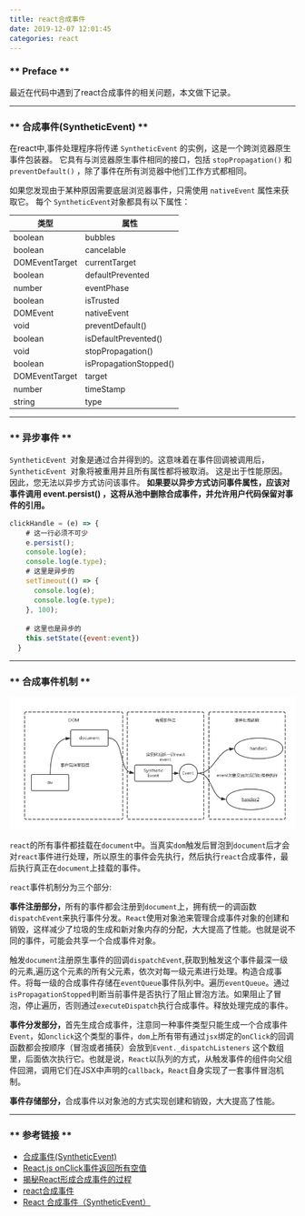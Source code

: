 ```yaml
---
title: react合成事件
date: 2019-12-07 12:01:45
categories: react
---
```


### ** Preface **
最近在代码中遇到了react合成事件的相关问题，本文做下记录。
******************

### ** 合成事件(SyntheticEvent) **

在react中,事件处理程序将传递 `SyntheticEvent` 的实例，这是一个跨浏览器原生事件包装器。 它具有与浏览器原生事件相同的接口，包括 `stopPropagation()` 和 `preventDefault()` ，除了事件在所有浏览器中他们工作方式都相同。

如果您发现由于某种原因需要底层浏览器事件，只需使用 `nativeEvent` 属性来获取它。 每个 `SyntheticEvent`对象都具有以下属性：

| 类型 | 属性 |
|---|---|
|boolean |bubbles    |        
|boolean |cancelable   |
|DOMEventTarget| currentTarget |
|boolean| defaultPrevented  |
|number| eventPhase  |
|boolean |isTrusted  |
|DOMEvent |nativeEvent  |
|void| preventDefault()  |
|boolean |isDefaultPrevented() |
|void |stopPropagation()  |
|boolean |isPropagationStopped() |
|DOMEventTarget |target |
|number |timeStamp |
|string |type |
******************

### ** 异步事件 **

`SyntheticEvent `对象是通过合并得到的。这意味着在事件回调被调用后，`SyntheticEvent `对象将被重用并且所有属性都将被取消。 这是出于性能原因。 因此，您无法以异步方式访问该事件。
<span class="under0">**如果要以异步方式访问事件属性，应该对事件调用 event.persist() ，这将从池中删除合成事件，并允许用户代码保留对事件的引用。**</span>

```javascript
clickHandle = (e) => {
    # 这一行必须不可少
    e.persist();
    console.log(e);
    console.log(e.type);
    # 这里是异步的
    setTimeout(() => {
      console.log(e);
      console.log(e.type);
    }, 100);

    # 这里也是异步的
    this.setState({event:event})
  }
```
*****************

### ** 合成事件机制 **

![syntheticEvent.png](/img/react/react-syntheticEvent/syntheticEvent.png)

`react`的所有事件都挂载在`document`中。当真实`dom`触发后冒泡到`document`后才会对`react`事件进行处理，所以原生的事件会先执行，然后执行`react`合成事件，最后执行真正在`document`上挂载的事件。


`react`事件机制分为三个部分:

<span class="under0">**事件注册部分，**</span>所有的事件都会注册到`document`上，拥有统一的调函数`dispatchEvent`来执行事件分发。`React`使用对象池来管理合成事件对象的创建和销毁，这样减少了垃圾的生成和新对象内存的分配，大大提高了性能。也就是说不同的事件，可能会共享一个合成事件对象。

触发`document`注册原生事件的回调`dispatchEvent`,获取到触发这个事件最深一级的元素,遍历这个元素的所有父元素，依次对每一级元素进行处理。构造合成事件。将每一级的合成事件存储在`eventQueue`事件队列中。遍历`eventQueue`。通过`isPropagationStopped`判断当前事件是否执行了阻止冒泡方法。如果阻止了冒泡，停止遍历，否则通过`executeDispatch`执行合成事件。释放处理完成的事件。

<span class="under0">**事件分发部分，**</span>首先生成合成事件，注意同一种事件类型只能生成一个合成事件`Event`，如`onclick`这个类型的事件，`dom`上所有带有通过`jsx`绑定的`onClick`的回调函数都会按顺序（冒泡或者捕获）会放到`Event._dispatchListeners` 这个数组里，后面依次执行它。也就是说，`React`以队列的方式，从触发事件的组件向父组件回溯，调用它们在JSX中声明的`callback`，`React`自身实现了一套事件冒泡机制。

<span class="under0">**事件存储部分，**</span>合成事件以对象池的方式实现创建和销毁，大大提高了性能。

******************
### ** 参考链接 **

- [合成事件(SyntheticEvent)](http://cn.voidcc.com/question/p-mvzpkdzm-t.html)
- [React.js onClick事件返回所有空值](http://cn.voidcc.com/question/p-mvzpkdzm-t.html)
- [揭秘React形成合成事件的过程](https://segmentfault.com/a/1190000013363525)
- [react合成事件](http://cycle263.github.io/blogs/framework/React/implement/event.html)
- [React 合成事件（SyntheticEvent）](http://www.ptbird.cn/react-syntheticEvent.html)